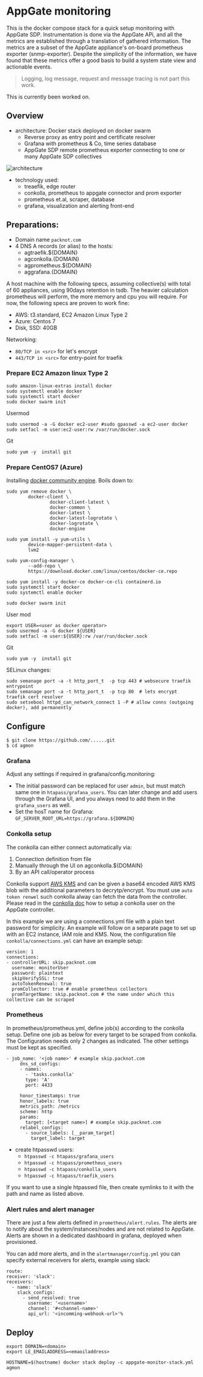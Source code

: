 # AppGate monitoring
This is the docker compose stack for a quick setup monitoring with AppGate SDP. Instrumentation is done via the AppGate APi, and all the metrics are established through a translation of gathered information. 
The metrics are a subset of the AppGate appliance's on-board prometheus exporter (snmp-exporter). Despite the simplicity of the information, we have found that these metrics offer a good basis to build a system state view and actionable events.

>Logging, log message, request and message tracing is not part this work. 

This is currently been worked on.

## Overview

* architecture: Docker stack deployed on docker swarm
  	* Reverse proxy as entry point and certificate resolver
  	* Grafana with prometheus & Co, time series database
  	* AppGate SDP remote prometheus exporter connecting to one or many AppGate SDP collectives


![architecture](./agprom-architecture.png)



* technology used:
	* treaefik, edge router
	* conkolla, prometheus to appgate connector and prom exporter
	* prometheus et.al, scraper, database
	* grafana, visualization and alerting front-end

## Preparations:

* Domain name `packnot.com`
* 4 DNS A records (or alias) to the hosts:
	* agtraefik.${DOMAIN}
	* agconkolla.{DOMAIN}
	* agprometheus.${DOMAIN}
	* aggrafana.{DOMAIN}

A host machine with the following specs, assuming collective(s) with total of 60 appliances, using 90days retention in tsdb. The heavier calculation prometheus will perform, the more memory and cpu you will require. For now, the following specs are proven to work fine:
* AWS: t3.standard, EC2 Amazon Linux Type 2
* Azure: Centos 7
* Disk, SSD: 40GB

Networking:
* `80/TCP in <src>` for let's encrypt
* `443/TCP in <src>` for entry-point for traefik

### Prepare EC2 Amazon linux Type 2
``` 
sudo amazon-linux-extras install docker
sudo systemctl enable docker
sudo systemctl start docker
sudo docker swarm init
```
Usermod
```
sudo usermod -a -G docker ec2-user #sudo gpasswd -a ec2-user docker
sudo setfacl -m user:ec2-user:rw /var/run/docker.sock
```
Git
```
sudo yum -y  install git
``` 

### Prepare CentOS7 (Azure)
Installing [docker community engine](https://docs.docker.com/install/linux/docker-ce/centos/#install-using-the-repository). Boils down to:

```
sudo yum remove docker \
		docker-client \
                docker-client-latest \
                docker-common \
                docker-latest \
                docker-latest-logrotate \
                docker-logrotate \
                docker-engine

sudo yum install -y yum-utils \
		device-mapper-persistent-data \
		lvm2

sudo yum-config-manager \
		--add-repo \
		https://download.docker.com/linux/centos/docker-ce.repo

sudo yum install -y docker-ce docker-ce-cli containerd.io
sudo systemctl start docker
sudo systemctl enable docker

sudo docker swarm init

```
User mod
```
export USER=<user as docker operator>
sudo usermod -a -G docker ${USER}
sudo setfacl -m user:${USER}:rw /var/run/docker.sock
```
Git
```
sudo yum -y  install git
```

SELinux changes:
```
sudo semanage port -a -t http_port_t  -p tcp 443 # websecure traefik entrypoint
sudo semanage port -a -t http_port_t  -p tcp 80  # lets encrypt traefik cert resolver
sudo setsebool httpd_can_network_connect 1 -P # allow conns (outgoing docker), add permanently
``` 

## Configure


```shell
$ git clone https://github.com/......git
$ cd agmon
```
### Grafana
Adjust any settings if required in grafana/config.monitoring:
* The initial password can be replaced for user `admin`, but must match same one in `htapass/grafana_users`. You can later change and add users through the Grafana UI, and you always need to add them in the `grafana_users` as well.
* Set the hosT name for Grafana: `GF_SERVER_ROOT_URL=https://grafana.${DOMAIN}`  


### Conkolla setup
The conkolla can either connect automatically via:
1. Connection definition from file 
2. Manually through the UI on agconkolla.${DOMAIN}
3. By an API call/operator process

Conkolla support [AWS KMS](https://github.com/appgate/conkolla#kms-external-encryptiondecryption-provider) and can be given a base64 encoded AWS KMS blob with the additional parameters to decrytp/encrypt. You must use `auto token renwel` such conkolla alway can fetch the data from the controller. Please read in the [conkolla doc](https://github.com/appgate/conkolla#prometheus-metrics) how to setup a conkolla user on the AppGate controller.

In this example we are using a connections.yml file with a plain text password for simplicity. An example will follow on a separate page to set up with an EC2 instance, IAM role and KMS. Now, the configuration file `conkolla/connections.yml` can have an example setup:
```
version: 1
connections:
- controllerURL: skip.packnot.com 
  username: monitorUser
  password: plaintext
  skipVerifySSL: true
  autoTokenRenewal: true
  promCollector: true # enable prometheus collectors
  promTargetName: skip.packnot.com # the name under which this collective can be scraped
```


### Prometheus
In prometheus/prometheus.yml, define job(s) according to the conkolla setup. Define one job as below for every target to be scraped from conkolla. The Configuration needs only 2 changes as indicated. The other settings must be kept as specified. 

```
- job_name: '<job name>' # example skip.packnot.com
     dns_sd_configs:
     - names:
       - 'tasks.conkolla'
       type: 'A'
       port: 4433

     honor_timestamps: true
     honor_labels: true
     metrics_path: /metrics
     scheme: http
     params:
       target: [<target name>] # example skip.packnot.com
     relabel_configs:
       - source_labels: [__param_target]
         target_label: target
```

* create htpasswd users: 
   * `htpasswd -c htapass/grafana_users`
   * `htpasswd -c htapass/prometheus_users`
   * `htpasswd -c htapass/conkolla_users`
   * `htpasswd -c htapass/traefik_users`

If you want to use a single htpasswd file, then create symlinks to it with the path and name as listed above.



### Alert rules and alert manager
There are just a few alerts defined in `prometheus/alert.rules`. The alerts are to notify about the system/instances/nodes and are not related to AppGate. Alerts are shown in a dedicated dashboard in grafana, deployed when provisioned. 

You can add more alerts, and in the `alertmanager/config.yml` you can specify external receivers for alerts, example using slack:
```  
route:
receiver: 'slack':
receivers:
  - name: 'slack'
    slack_configs:
      - send_resolved: true
        username: '<username>'
        channel: '#<channel-name>'
        api_url: '<incomming-webhook-url>'%
``` 

## Deploy

``` 
export DOMAIN=<domain>
export LE_EMAILADDRESS=<emaoiladdress>
``` 

``` 
HOSTNAME=$(hostname) docker stack deploy -c appgate-monitor-stack.yml agmon
``` 



